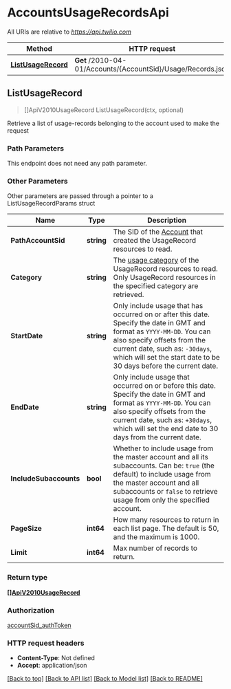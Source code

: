 # AccountsUsageRecordsApi

All URIs are relative to *https://api.twilio.com*

Method | HTTP request | Description
------------- | ------------- | -------------
[**ListUsageRecord**](AccountsUsageRecordsApi.md#ListUsageRecord) | **Get** /2010-04-01/Accounts/{AccountSid}/Usage/Records.json | 



## ListUsageRecord

> []ApiV2010UsageRecord ListUsageRecord(ctx, optional)



Retrieve a list of usage-records belonging to the account used to make the request

### Path Parameters

This endpoint does not need any path parameter.

### Other Parameters

Other parameters are passed through a pointer to a ListUsageRecordParams struct


Name | Type | Description
------------- | ------------- | -------------
**PathAccountSid** | **string** | The SID of the [Account](https://www.twilio.com/docs/iam/api/account) that created the UsageRecord resources to read.
**Category** | **string** | The [usage category](https://www.twilio.com/docs/usage/api/usage-record#usage-categories) of the UsageRecord resources to read. Only UsageRecord resources in the specified category are retrieved.
**StartDate** | **string** | Only include usage that has occurred on or after this date. Specify the date in GMT and format as `YYYY-MM-DD`. You can also specify offsets from the current date, such as: `-30days`, which will set the start date to be 30 days before the current date.
**EndDate** | **string** | Only include usage that occurred on or before this date. Specify the date in GMT and format as `YYYY-MM-DD`.  You can also specify offsets from the current date, such as: `+30days`, which will set the end date to 30 days from the current date.
**IncludeSubaccounts** | **bool** | Whether to include usage from the master account and all its subaccounts. Can be: `true` (the default) to include usage from the master account and all subaccounts or `false` to retrieve usage from only the specified account.
**PageSize** | **int64** | How many resources to return in each list page. The default is 50, and the maximum is 1000.
**Limit** | **int64** | Max number of records to return.

### Return type

[**[]ApiV2010UsageRecord**](ApiV2010UsageRecord.md)

### Authorization

[accountSid_authToken](../README.md#accountSid_authToken)

### HTTP request headers

- **Content-Type**: Not defined
- **Accept**: application/json

[[Back to top]](#) [[Back to API list]](../README.md#documentation-for-api-endpoints)
[[Back to Model list]](../README.md#documentation-for-models)
[[Back to README]](../README.md)

